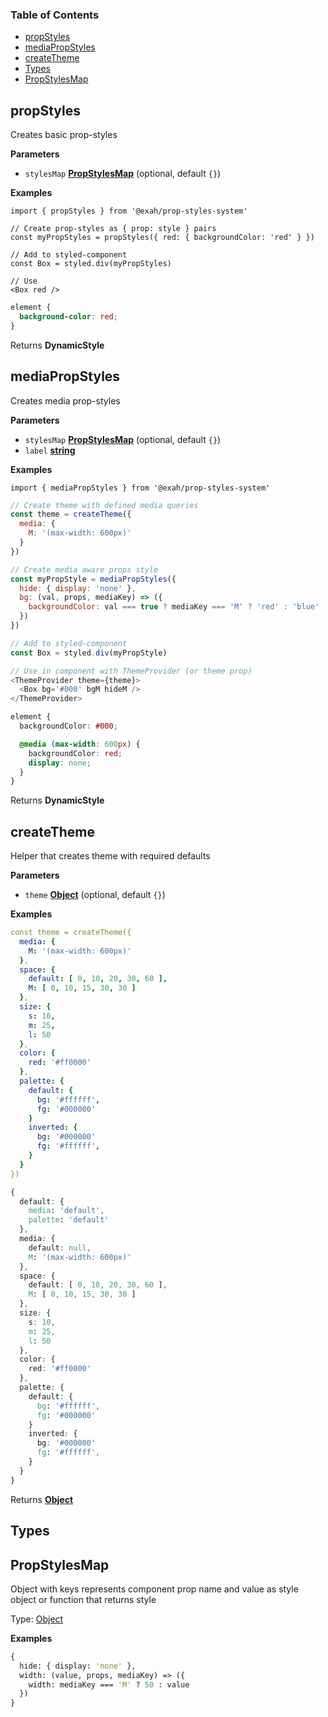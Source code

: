 <!-- Generated by documentation.js. Update this documentation by updating the source code. -->

### Table of Contents

-   [propStyles][1]
-   [mediaPropStyles][2]
-   [createTheme][3]
-   [Types][4]
-   [PropStylesMap][5]

## propStyles

Creates basic prop-styles

**Parameters**

-   `stylesMap` **[PropStylesMap][6]**  (optional, default `{}`)

**Examples**

```nginx
import { propStyles } from '@exah/prop-styles-system'
```

```processing
// Create prop-styles as { prop: style } pairs
const myPropStyles = propStyles({ red: { backgroundColor: 'red' } })

// Add to styled-component
const Box = styled.div(myPropStyles)

// Use
<Box red />
```

```css
element {
  background-color: red;
}
```

Returns **DynamicStyle** 

## mediaPropStyles

Creates media prop-styles

**Parameters**

-   `stylesMap` **[PropStylesMap][6]**  (optional, default `{}`)
-   `label` **[string][7]** 

**Examples**

```nginx
import { mediaPropStyles } from '@exah/prop-styles-system'
```

```javascript
// Create theme with defined media queries
const theme = createTheme({
  media: {
    M: '(max-width: 600px)'
  }
})

// Create media aware props style
const myPropStyle = mediaPropStyles({
  hide: { display: 'none' },
  bg: (val, props, mediaKey) => ({
    backgroundColor: val === true ? mediaKey === 'M' ? 'red' : 'blue' : val
  })
})

// Add to styled-component
const Box = styled.div(myPropStyle)

// Use in component with ThemeProvider (or theme prop)
<ThemeProvider theme={theme}>
  <Box bg='#000' bgM hideM />
</ThemeProvider>
```

```scss
element {
  backgroundColor: #000;

  @media (max-width: 600px) {
    backgroundColor: red;
    display: none;
  }
}
```

Returns **DynamicStyle** 

## createTheme

Helper that creates theme with required defaults

**Parameters**

-   `theme` **[Object][8]**  (optional, default `{}`)

**Examples**

```yaml
const theme = createTheme({
  media: {
    M: '(max-width: 600px)'
  },
  space: {
    default: [ 0, 10, 20, 30, 60 ],
    M: [ 0, 10, 15, 30, 30 ]
  },
  size: {
    s: 10,
    m: 25,
    l: 50
  },
  color: {
    red: '#ff0000'
  },
  palette: {
    default: {
      bg: '#ffffff',
      fg: '#000000'
    }
    inverted: {
      bg: '#000000'
      fg: '#ffffff',
    }
  }
})
```

```css
{
  default: {
    media: 'default',
    palette: 'default'
  },
  media: {
    default: null,
    M: '(max-width: 600px)'
  },
  space: {
    default: [ 0, 10, 20, 30, 60 ],
    M: [ 0, 10, 15, 30, 30 ]
  },
  size: {
    s: 10,
    m: 25,
    l: 50
  },
  color: {
    red: '#ff0000'
  },
  palette: {
    default: {
      bg: '#ffffff',
      fg: '#000000'
    }
    inverted: {
      bg: '#000000'
      fg: '#ffffff',
    }
  }
}
```

Returns **[Object][8]** 

## Types




## PropStylesMap

Object with keys represents component prop name
and value as style object or function that returns style

Type: [Object][8]

**Examples**

```clojure
{
  hide: { display: 'none' },
  width: (value, props, mediaKey) => ({
    width: mediaKey === 'M' ? 50 : value
  })
}
```

[1]: #propstyles

[2]: #mediapropstyles

[3]: #createtheme

[4]: #types

[5]: #propstylesmap

[6]: #propstylesmap

[7]: https://developer.mozilla.org/docs/Web/JavaScript/Reference/Global_Objects/String

[8]: https://developer.mozilla.org/docs/Web/JavaScript/Reference/Global_Objects/Object
